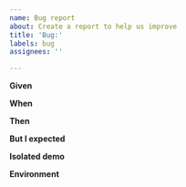 ```yaml
---
name: Bug report
about: Create a report to help us improve
title: 'Bug:'
labels: bug
assignees: ''

---
```


**Given**
<!-- What is your setup: paste your playwright config, feature file and directories structure -->

**When**
<!-- What command did you run / any other actions? -->

**Then**
<!-- What did actually happen? If there is error - please post full error message with stack trace -->

**But I expected**
<!-- What did you expect? -->

**Isolated demo**
<!-- It's very helpful if you try to reproduce your behavior on the reference repo [playwright-bdd-example](https://github.com/vitalets/playwright-bdd-example). Feel free to make a pull request and post link here. -->

**Environment**
<!-- Please run `npx bddgen env` and post output here -->
```
```
